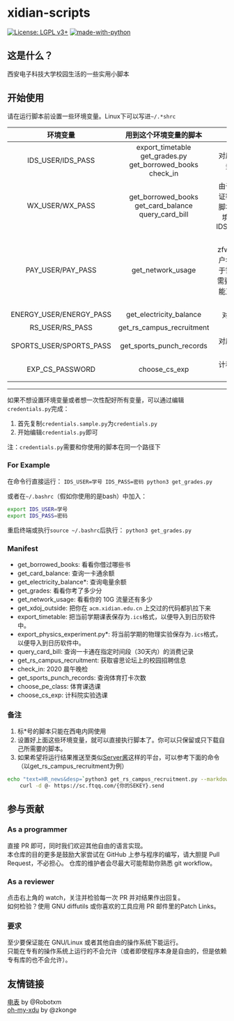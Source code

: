 # xidian-scripts
 
[![License: LGPL v3+](https://img.shields.io/badge/License-LGPL%20v3+-blue.svg)](https://www.gnu.org/licenses/lgpl-3.0)
[![made-with-python](https://img.shields.io/badge/Made%20with-Python-1f425f.svg)](https://www.python.org/)

## 这是什么？

西安电子科技大学校园生活的一些实用小脚本  

## 开始使用

请在运行脚本前设置一些环境变量。Linux下可以写进`~/.*shrc`

|环境变量|用到这个环境变量的脚本|补充说明|
|:-:|:-:|:-:|
|IDS_USER/IDS_PASS|export_timetable<br>get_grades.py<br>get_borrowed_books<br>check_in|对应西电统一认证服务的用户名密码|
|WX_USER/WX_PASS|get_borrowed_books<br>get_card_balance<br>query_card_bill|由于此服务与统一认证密码保持一致，若脚本找不到这两个环境变量，则会使用IDS_USER/IDS_PASS|
|PAY_USER/PAY_PASS|get_network_usage|对应zfw.xidian.edu.cn用户名密码，此脚本由于需要识别验证码，需要安装tesseract才能正常运行，且登陆速度可能较慢|
|ENERGY_USER/ENERGY_PASS|get_electricity_balance|对应宿舍电费账户|
|RS_USER/RS_PASS|get_rs_campus_recruitment|睿思校外站|
|SPORTS_USER/SPORTS_PASS|get_sports_punch_records|对应体适能用户名和密码|
|EXP_CS_PASSWORD|choose_cs_exp|计科院系统实验教学中心密码|

---

如果不想设置环境变量或者想一次性配好所有变量，可以通过编辑`credentials.py`完成：

1. 首先复制`credentials.sample.py`为`credentials.py`
2. 开始编辑`credentials.py`即可

注：`credentials.py`需要和你使用的脚本在同一个路径下

### For Example

在命令行直接运行：
`IDS_USER=学号 IDS_PASS=密码 python3 get_grades.py`

或者在`~/.bashrc`（假如你使用的是bash）中加入：
```sh
export IDS_USER=学号
export IDS_PASS=密码
```
重启终端或执行`source ~/.bashrc`后执行：
`python3 get_grades.py`

### Manifest

* get_borrowed_books: 看看你借过哪些书
* get_card_balance: 查询一卡通余额
* get_electricity_balance*: 查询电量余额
* get_grades: 看看你考了多少分
* get_network_usage: 看看你的 10G 流量还有多少
* get_xdoj_outside: 把你在 `acm.xidian.edu.cn` 上交过的代码都扒拉下来
* export_timetable: 把当前学期课表保存为`.ics`格式，以便导入到日历软件中。
* export_physics_experiment.py*: 将当前学期的物理实验保存为`.ics`格式，以便导入到日历软件中。
* query_card_bill: 查询一卡通在指定时间段（30天内）的消费记录
* get_rs_campus_recruitment: 获取睿思论坛上的校园招聘信息
* check_in: 2020 晨午晚检
* get_sports_punch_records: 查询体育打卡次数
* choose_pe_class: 体育课选课
* choose_cs_exp: 计科院实验选课

### 备注

1. 标*号的脚本只能在西电内网使用
1. 设置好上面这些环境变量，就可以直接执行脚本了。你可以只保留或只下载自己所需要的脚本。
1. 如果希望将运行结果推送至类似[Server酱](https://sc.ftqq.com)这样的平台，可以参考下面的命令（以get_rs_campus_recruitment为例）

```bash
echo "text=HR_news&desp=`python3 get_rs_campus_recruitment.py --markdown --urlencode`" | \
    curl -d @- https://sc.ftqq.com/{你的SEKEY}.send
```

## 参与贡献

### As a programmer

直接 PR 即可，同时我们欢迎其他自由的语言实现。  
本仓库的目的更多是鼓励大家尝试在 GitHub 上参与程序的编写，请大胆提 Pull Request，不必担心。
仓库的维护者会尽最大可能帮助你熟悉 git workflow。

### As a reviewer

点击右上角的 watch，关注并检验每一次 PR 并对结果作出回复。  
如何检验？使用 GNU diffutils 或你喜欢的工具应用 PR 邮件里的Patch Links。  

### 要求

至少要保证能在 GNU/Linux 或者其他自由的操作系统下能运行。  
只能在专有的操作系统上运行的不会允许（或者即使程序本身是自由的，但是依赖专有库的也不会允许）。

## 友情链接

[电表](https://www.coolapk.com/apk/249065) by @Robotxm  
[oh-my-xdu](https://github.com/zkonge/oh-my-xdu) by @zkonge
